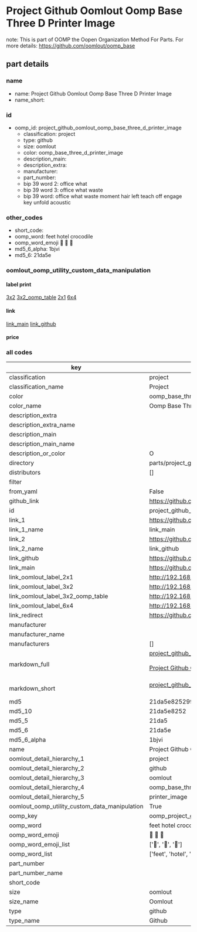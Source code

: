 # Project Github Oomlout Oomp Base Three D Printer Image  

note: This is part of OOMP the Oopen Organization Method For Parts. For more details: https://github.com/oomlout/oomp_base

##  part details
  







### name
* name: Project Github Oomlout Oomp Base Three D Printer Image
* name_short: 
### id
* oomp_id: project_github_oomlout_oomp_base_three_d_printer_image
  * classification: project
  * type: github
  * size: oomlout
  * color: oomp_base_three_d_printer_image
  * description_main: 
  * description_extra: 
  * manufacturer: 
  * part_number: 
  * bip 39 word 2: office what
  * bip 39 word 3: office what waste
  * bip 39 word: office what waste moment hair left teach off engage key unfold acoustic

### other_codes
* short_code: 
* oomp_word: feet hotel crocodile
* oomp_word_emoji :feet: :hotel: :crocodile:
* md5_6_alpha: 1bjvi
* md5_6: 21da5e






### oomlout_oomp_utility_custom_data_manipulation
#### label print
[3x2](http://192.168.1.245:1112/?label=oomp%201bjvi)
[3x2_oomp_table](http://192.168.1.108:1112/?label=oomp%201bjvi)
[2x1](http://192.168.1.242:1112/?label=oomp%201bjvi)
[6x4](http://192.168.1.55:1112/?label=oomp%201bjvi)    

#### link

[link_main](https://github.com/oomlout/oomlout_oomp_version_1_messy/tree/main/parts/project_github_oomlout_oomp_base_three_d_printer_image) [link_github](https://github.com/oomlout/oomlout_oomp_version_1_messy/tree/main/parts/project_github_oomlout_oomp_base_three_d_printer_image)                             

#### price







### all codes 
| key | value |  
| --- | --- |  
| classification | project |  
| classification_name | Project |  
| color | oomp_base_three_d_printer_image |  
| color_name | Oomp Base Three D Printer Image |  
| description_extra |  |  
| description_extra_name |  |  
| description_main |  |  
| description_main_name |  |  
| description_or_color | O  |  
| directory | parts/project_github_oomlout_oomp_base_three_d_printer_image |  
| distributors | [] |  
| filter |  |  
| from_yaml | False |  
| github_link | https://github.com/oomlout/oomlout_oomp_part_src/tree/main/parts/project_github_oomlout_oomp_base_three_d_printer_image |  
| id | project_github_oomlout_oomp_base_three_d_printer_image |  
| link_1 | https://github.com/oomlout/oomlout_oomp_version_1_messy/tree/main/parts/project_github_oomlout_oomp_base_three_d_printer_image |  
| link_1_name | link_main |  
| link_2 | https://github.com/oomlout/oomlout_oomp_version_1_messy/tree/main/parts/project_github_oomlout_oomp_base_three_d_printer_image |  
| link_2_name | link_github |  
| link_github | https://github.com/oomlout/oomlout_oomp_version_1_messy/tree/main/parts/project_github_oomlout_oomp_base_three_d_printer_image |  
| link_main | https://github.com/oomlout/oomlout_oomp_version_1_messy/tree/main/parts/project_github_oomlout_oomp_base_three_d_printer_image |  
| link_oomlout_label_2x1 | http://192.168.1.242:1112/?label=oomp%201bjvi |  
| link_oomlout_label_3x2 | http://192.168.1.245:1112/?label=oomp%201bjvi |  
| link_oomlout_label_3x2_oomp_table | http://192.168.1.108:1112/?label=oomp%201bjvi |  
| link_oomlout_label_6x4 | http://192.168.1.55:1112/?label=oomp%201bjvi |  
| link_redirect | https://github.com/oomlout/oomlout_oomp_version_1_messy/tree/main/parts/project_github_oomlout_oomp_base_three_d_printer_image |  
| manufacturer |  |  
| manufacturer_name |  |  
| manufacturers | [] |  
| markdown_full | [project_github_oomlout_oomp_base_three_d_printer_image](none)<br>[](none)<br>[Project Github Oomlout Oomp Base Three D Printer Image](none)<br><br> |  
| markdown_short | [project_github_oomlout_oomp_base_three_d_printer_image](none)<br><br> |  
| md5 | 21da5e8252995bd1fcb428efef7e74cc |  
| md5_10 | 21da5e8252 |  
| md5_5 | 21da5 |  
| md5_6 | 21da5e |  
| md5_6_alpha | 1bjvi |  
| name | Project Github Oomlout Oomp Base Three D Printer Image |  
| oomlout_detail_hierarchy_1 | project |  
| oomlout_detail_hierarchy_2 | github |  
| oomlout_detail_hierarchy_3 | oomlout |  
| oomlout_detail_hierarchy_4 | oomp_base_three_d |  
| oomlout_detail_hierarchy_5 | printer_image |  
| oomlout_oomp_utility_custom_data_manipulation | True |  
| oomp_key | oomp_project_github_oomlout_oomp_base_three_d_printer_image |  
| oomp_word | feet hotel crocodile |  
| oomp_word_emoji | :feet: :hotel: :crocodile: |  
| oomp_word_emoji_list | [':feet:', ':hotel:', ':crocodile:'] |  
| oomp_word_list | ['feet', 'hotel', 'crocodile'] |  
| part_number |  |  
| part_number_name |  |  
| short_code |  |  
| size | oomlout |  
| size_name | Oomlout |  
| type | github |  
| type_name | Github |  
